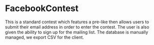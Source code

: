 FacebookContest
===============

This is a standard contest which features a pre-like then allows users to submit their email address in order to enter the contest.  The user is also given the ability to sign up for the mailing list.  The database is manually managed, we export CSV for the client.